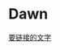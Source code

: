 Dawn
====
<a href="mqqapi://videochat/request?src_type=web&request_type=forward_to_tab&version=1&uinType=0&uin=408967773 ">要链接的文字</a>
